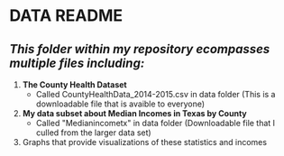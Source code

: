 # DATA README

## ***This folder within my repository ecompasses multiple files including:***

1. **The County Health Dataset**
   - Called CountyHealthData_2014-2015.csv in data folder
  (This is a downloadable file that is avaible to everyone)
2. **My data subset about Median Incomes in Texas by County**
   - Called "Medianincometx" in data folder
   (Downloadable file that I culled from the larger data set)
3. Graphs that provide visualizations of these statistics and incomes
